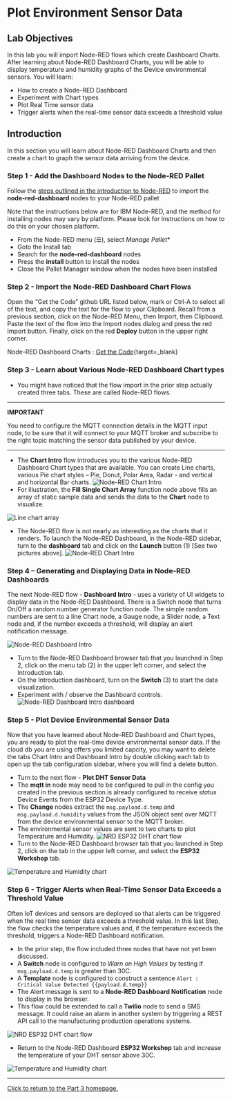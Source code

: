 # Plot Environment Sensor Data

## Lab Objectives

In this lab you will import Node-RED flows which create Dashboard Charts. After learning about Node-RED Dashboard Charts, you will be able to display temperature and humidity graphs of the Device environmental sensors. You will learn:

- How to create a Node-RED Dashboard
- Experiment with Chart types
- Plot Real Time sensor data
- Trigger alerts when the real-time sensor data exceeds a threshold value

## Introduction

In this section you will learn about Node-RED Dashboard Charts and then create a chart to graph the sensor data arriving from the device.

### Step 1 - Add the Dashboard Nodes to the Node-RED Pallet

Follow the [steps outlined in the introduction to Node-RED](NODERED.md#step-3-how-to-install-additional-node-red-nodes-information-only) to import the **node-red-dashboard** nodes to your Node-RED pallet

Note that the instructions below are for IBM Node-RED, and the method for installing nodes may vary by platform. Please look for instructions on how to do this on your chosen platform.

- From the Node-RED menu (☰), select *Manage Pallet**
- Goto the Install tab
- Search for the **node-red-dashboard** nodes
- Press the **install** button to install the nodes
- Close the Pallet Manager window when the nodes have been installed

### Step 2 - Import the Node-RED Dashboard Chart Flows

Open the “Get the Code” github URL listed below, mark or Ctrl-A to select all of the text, and copy the text for the flow to your Clipboard. Recall from a previous section, click on the Node-RED Menu, then Import, then Clipboard. Paste the text of the flow into the Import nodes dialog and press the red Import button. Finally, click on the red **Deploy** button in the upper right corner.

Node-RED Dashboard Charts : [Get the Code](https://binnes.github.io/esp32Workshop/part3/flows/NRD-Charts-DHTSensorData.json){target=_blank}


### Step 3 - Learn about Various Node-RED Dashboard Chart types

- You might have noticed that the flow import in the prior step actually created three tabs. These are called Node-RED flows.

---
**IMPORTANT**

You need to configure the MQTT connection details in the MQTT input node, to be sure that it will connect to your MQTT broker and subscribe to the right topic matching the sensor data published by your device.

---

- The **Chart Intro** flow introduces you to the various Node-RED Dashboard Chart types that are available. You can create Line charts, various Pie chart styles – Pie, Donut, Polar Area, Radar - and vertical and horizontal Bar charts.
 ![Node-RED Chart Intro](screenshots/Node-RED-ChartIntro-flow.png)
- For illustration, the **Fill Single Chart Array** function node above fills an array of static sample data and sends the data to the **Chart** node to visualize.

 ![Line chart array](screenshots/NRD-Charts-Intro-Flow-LineChartArray.png)

- The Node-RED flow is not nearly as interesting as the charts that it renders. To launch the Node-RED Dashboard, in the Node-RED sidebar, turn to the **dashboard** tab and click on the **Launch** button (1) [See two pictures above].
 ![Node-RED Chart Intro](screenshots/Node-RED-ChartIntro-dashboard.png)

### Step 4 – Generating and Displaying Data in Node-RED Dashboards

The next Node-RED flow - **Dashboard Intro** - uses a variety of UI widgets to display data in the Node-RED Dashboard. There is a Switch node that turns On/Off a random number generator function node. The simple random numbers are sent to a line Chart node, a Gauge node, a Slider node, a Text node and, if the number exceeds a threshold, will display an alert notification message.

 ![Node-RED Dashboard Intro](screenshots/Node-RED-Dashboard-Intro-flow.png)

- Turn to the Node-RED Dashboard browser tab that you launched in Step 2, click on the menu tab (2) in the upper left corner, and select the Introduction tab.
- On the Introduction dashboard, turn on the **Switch** (3) to start the data visualization.
- Experiment with / observe the Dashboard controls.
 ![Node-RED Dashboard Intro dashboard](screenshots/Node-RED-Dashboard-Intro.png)

### Step 5 - Plot Device Environmental Sensor Data

Now that you have learned about Node-RED Dashboard and Chart types, you are ready to plot the real-time device environmental sensor data. If the cloud db you are using offers you
limited capcity, you may want to delete the tabs Chart Intro and Dashboard Intro by double clicking each tab to open up the tab configuration sidebar, where you will find a delete button.

- Turn to the next flow - **Plot DHT Sensor Data**
- The **mqtt in** node may need to be configured to pull in the config you created in the previous section.is already configured to receive *status* Device Events from the ESP32 Device Type.
- The **Change** nodes extract the ```msg.payload.d.temp``` and ```msg.payload.d.humidity``` values from the JSON object sent over MQTT from the device environmental sensor to the MQTT broker.
- The environmental sensor values are sent to two charts to plot Temperature and Humidity.
 ![NRD ESP32 DHT chart flow](screenshots/Node-RED-Dashboard-DHT-flow.png)
- Turn to the Node-RED Dashboard browser tab that you launched in Step 2, click on the tab in the upper left corner, and select the **ESP32 Workshop** tab.

 ![Temperature and Humidity chart](screenshots/NRD-ESP8266-DHT-TempHum-Chart.png)

### Step 6 - Trigger Alerts when Real-Time Sensor Data Exceeds a Threshold Value

Often IoT devices and sensors are deployed so that alerts can be triggered when the real time sensor data exceeds a threshold value. In this last Step, the flow checks the temperature values and, if the temperature exceeds the threshold, triggers a Node-RED Dashboard notification.

- In the prior step, the flow included three nodes that have not yet been discussed.
- A **Switch** node is configured to *Warn on High Values* by testing if ```msg.payload.d.temp``` is greater than 30C.
- A **Template** node is configured to construct a sentence ```Alert : Critical Value Detected {{payload.d.temp}}```
- The Alert message is sent to a **Node-RED Dashboard Notification** node to display in the browser.
- This flow could be extended to call a **Twilio** node to send a SMS message. It could raise an alarm in another system by triggering a REST API call to the manufacturing production operations systems.

 ![NRD ESP32 DHT chart flow](screenshots/Node-RED-Dashboard-DHT-flow2.png)

- Return to the Node-RED Dashboard **ESP32 Workshop** tab and increase the temperature of your DHT sensor above 30C.

![Temperature and Humidity chart](screenshots/NRD-ESP32-DHT-TempHum-ChartAlert.png)

---

[Click to return to the Part 3 homepage.](https://care-group.github.io/ESP866-IoT-Workshop/docs/part3/)
